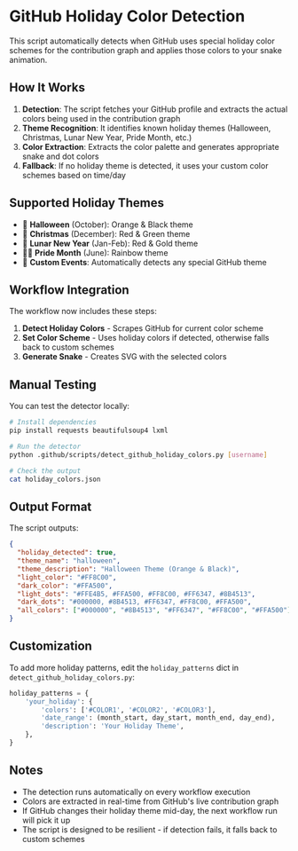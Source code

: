 # GitHub Holiday Color Detection

This script automatically detects when GitHub uses special holiday color schemes for the contribution graph and applies those colors to your snake animation.

## How It Works

1. **Detection**: The script fetches your GitHub profile and extracts the actual colors being used in the contribution graph
2. **Theme Recognition**: It identifies known holiday themes (Halloween, Christmas, Lunar New Year, Pride Month, etc.)
3. **Color Extraction**: Extracts the color palette and generates appropriate snake and dot colors
4. **Fallback**: If no holiday theme is detected, it uses your custom color schemes based on time/day

## Supported Holiday Themes

- 🎃 **Halloween** (October): Orange & Black theme
- 🎄 **Christmas** (December): Red & Green theme
- 🧧 **Lunar New Year** (Jan-Feb): Red & Gold theme
- 🏳️‍🌈 **Pride Month** (June): Rainbow theme
- 🎉 **Custom Events**: Automatically detects any special GitHub theme

## Workflow Integration

The workflow now includes these steps:

1. **Detect Holiday Colors** - Scrapes GitHub for current color scheme
2. **Set Color Scheme** - Uses holiday colors if detected, otherwise falls back to custom schemes
3. **Generate Snake** - Creates SVG with the selected colors

## Manual Testing

You can test the detector locally:

```bash
# Install dependencies
pip install requests beautifulsoup4 lxml

# Run the detector
python .github/scripts/detect_github_holiday_colors.py [username]

# Check the output
cat holiday_colors.json
```

## Output Format

The script outputs:

```json
{
  "holiday_detected": true,
  "theme_name": "halloween",
  "theme_description": "Halloween Theme (Orange & Black)",
  "light_color": "#FF8C00",
  "dark_color": "#FFA500",
  "light_dots": "#FFE4B5, #FFA500, #FF8C00, #FF6347, #8B4513",
  "dark_dots": "#000000, #8B4513, #FF6347, #FF8C00, #FFA500",
  "all_colors": ["#000000", "#8B4513", "#FF6347", "#FF8C00", "#FFA500"]
}
```

## Customization

To add more holiday patterns, edit the `holiday_patterns` dict in `detect_github_holiday_colors.py`:

```python
holiday_patterns = {
    'your_holiday': {
        'colors': ['#COLOR1', '#COLOR2', '#COLOR3'],
        'date_range': (month_start, day_start, month_end, day_end),
        'description': 'Your Holiday Theme',
    },
}
```

## Notes

- The detection runs automatically on every workflow execution
- Colors are extracted in real-time from GitHub's live contribution graph
- If GitHub changes their holiday theme mid-day, the next workflow run will pick it up
- The script is designed to be resilient - if detection fails, it falls back to custom schemes
